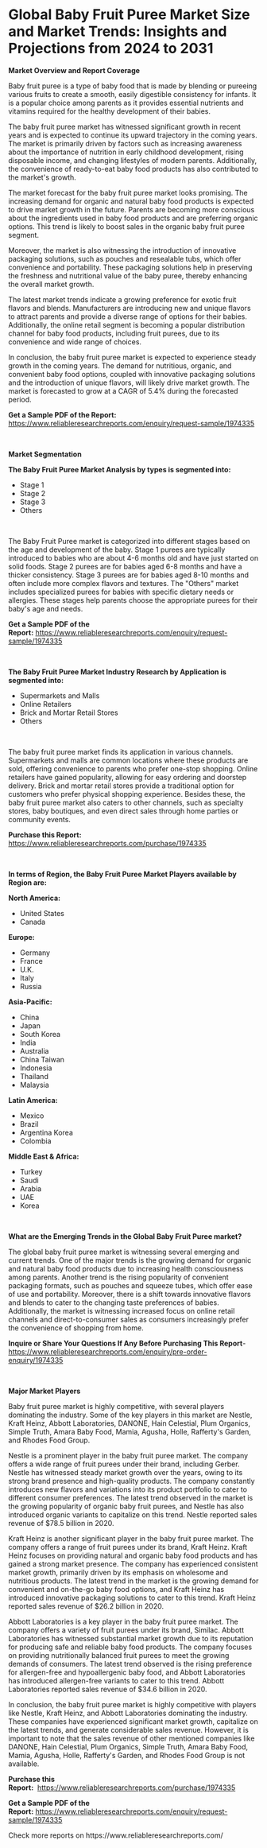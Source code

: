 <p><h1>Global Baby Fruit Puree Market Size and Market Trends: Insights and Projections from 2024 to 2031</h1></p><p><strong>Market Overview and Report Coverage</strong></p>
<p><p>Baby fruit puree is a type of baby food that is made by blending or pureeing various fruits to create a smooth, easily digestible consistency for infants. It is a popular choice among parents as it provides essential nutrients and vitamins required for the healthy development of their babies.</p><p>The baby fruit puree market has witnessed significant growth in recent years and is expected to continue its upward trajectory in the coming years. The market is primarily driven by factors such as increasing awareness about the importance of nutrition in early childhood development, rising disposable income, and changing lifestyles of modern parents. Additionally, the convenience of ready-to-eat baby food products has also contributed to the market's growth.</p><p>The market forecast for the baby fruit puree market looks promising. The increasing demand for organic and natural baby food products is expected to drive market growth in the future. Parents are becoming more conscious about the ingredients used in baby food products and are preferring organic options. This trend is likely to boost sales in the organic baby fruit puree segment.</p><p>Moreover, the market is also witnessing the introduction of innovative packaging solutions, such as pouches and resealable tubs, which offer convenience and portability. These packaging solutions help in preserving the freshness and nutritional value of the baby puree, thereby enhancing the overall market growth.</p><p>The latest market trends indicate a growing preference for exotic fruit flavors and blends. Manufacturers are introducing new and unique flavors to attract parents and provide a diverse range of options for their babies. Additionally, the online retail segment is becoming a popular distribution channel for baby food products, including fruit purees, due to its convenience and wide range of choices.</p><p>In conclusion, the baby fruit puree market is expected to experience steady growth in the coming years. The demand for nutritious, organic, and convenient baby food options, coupled with innovative packaging solutions and the introduction of unique flavors, will likely drive market growth. The market is forecasted to grow at a CAGR of 5.4% during the forecasted period.</p></p>
<p><strong>Get a Sample PDF of the Report:</strong> <a href="https://www.reliableresearchreports.com/enquiry/request-sample/1974335">https://www.reliableresearchreports.com/enquiry/request-sample/1974335</a></p>
<p>&nbsp;</p>
<p><strong>Market Segmentation</strong></p>
<p><strong>The Baby Fruit Puree Market Analysis by types is segmented into:</strong></p>
<p><ul><li>Stage 1</li><li>Stage 2</li><li>Stage 3</li><li>Others</li></ul></p>
<p>&nbsp;</p>
<p><p>The Baby Fruit Puree market is categorized into different stages based on the age and development of the baby. Stage 1 purees are typically introduced to babies who are about 4-6 months old and have just started on solid foods. Stage 2 purees are for babies aged 6-8 months and have a thicker consistency. Stage 3 purees are for babies aged 8-10 months and often include more complex flavors and textures. The "Others" market includes specialized purees for babies with specific dietary needs or allergies. These stages help parents choose the appropriate purees for their baby's age and needs.</p></p>
<p><strong>Get a Sample PDF of the Report:</strong>&nbsp;<a href="https://www.reliableresearchreports.com/enquiry/request-sample/1974335">https://www.reliableresearchreports.com/enquiry/request-sample/1974335</a></p>
<p>&nbsp;</p>
<p><strong>The Baby Fruit Puree Market Industry Research by Application is segmented into:</strong></p>
<p><ul><li>Supermarkets and Malls</li><li>Online Retailers</li><li>Brick and Mortar Retail Stores</li><li>Others</li></ul></p>
<p>&nbsp;</p>
<p><p>The baby fruit puree market finds its application in various channels. Supermarkets and malls are common locations where these products are sold, offering convenience to parents who prefer one-stop shopping. Online retailers have gained popularity, allowing for easy ordering and doorstep delivery. Brick and mortar retail stores provide a traditional option for customers who prefer physical shopping experience. Besides these, the baby fruit puree market also caters to other channels, such as specialty stores, baby boutiques, and even direct sales through home parties or community events.</p></p>
<p><strong>Purchase this Report:</strong>&nbsp; <a href="https://www.reliableresearchreports.com/purchase/1974335">https://www.reliableresearchreports.com/purchase/1974335</a></p>
<p>&nbsp;</p>
<p><strong>In terms of Region, the Baby Fruit Puree Market Players available by Region are:</strong></p>
<p>
    <p> <strong> North America: </strong>
        <ul>
            <li>United States</li>
            <li>Canada</li>
        </ul>
        </p> 
    <p> <strong> Europe: </strong>
        <ul>
            <li>Germany</li>
            <li>France</li>
            <li>U.K.</li>
            <li>Italy</li>
            <li>Russia</li>
        </ul>
        </p> 
    <p> <strong> Asia-Pacific: </strong>
        <ul>
            <li>China</li>
            <li>Japan</li>
            <li>South Korea</li>
            <li>India</li>
            <li>Australia</li>
            <li>China Taiwan</li>
            <li>Indonesia</li>
            <li>Thailand</li>
            <li>Malaysia</li>
        </ul>
        </p> 
    <p> <strong> Latin America: </strong>
        <ul>
            <li>Mexico</li>
            <li>Brazil</li>
            <li>Argentina Korea</li>
            <li>Colombia</li>
        </ul>
        </p> 
    <p> <strong> Middle East & Africa: </strong>
        <ul>
            <li>Turkey</li>
            <li>Saudi</li>
            <li>Arabia</li>
            <li>UAE</li>
            <li>Korea</li>
        </ul>
    </p>
    </p>
<p>&nbsp;</p>
<p><strong>What are the Emerging Trends in the Global Baby Fruit Puree market?</strong></p>
<p><p>The global baby fruit puree market is witnessing several emerging and current trends. One of the major trends is the growing demand for organic and natural baby food products due to increasing health consciousness among parents. Another trend is the rising popularity of convenient packaging formats, such as pouches and squeeze tubes, which offer ease of use and portability. Moreover, there is a shift towards innovative flavors and blends to cater to the changing taste preferences of babies. Additionally, the market is witnessing increased focus on online retail channels and direct-to-consumer sales as consumers increasingly prefer the convenience of shopping from home.</p></p>
<p><strong>Inquire or Share Your Questions If Any Before Purchasing This Report</strong>- <a href="https://www.reliableresearchreports.com/enquiry/pre-order-enquiry/1974335">https://www.reliableresearchreports.com/enquiry/pre-order-enquiry/1974335</a></p>
<p>&nbsp;</p>
<p><strong>Major Market Players</strong></p>
<p><p>Baby fruit puree market is highly competitive, with several players dominating the industry. Some of the key players in this market are Nestle, Kraft Heinz, Abbott Laboratories, DANONE, Hain Celestial, Plum Organics, Simple Truth, Amara Baby Food, Mamia, Agusha, Holle, Rafferty's Garden, and Rhodes Food Group.</p><p>Nestle is a prominent player in the baby fruit puree market. The company offers a wide range of fruit purees under their brand, including Gerber. Nestle has witnessed steady market growth over the years, owing to its strong brand presence and high-quality products. The company constantly introduces new flavors and variations into its product portfolio to cater to different consumer preferences. The latest trend observed in the market is the growing popularity of organic baby fruit purees, and Nestle has also introduced organic variants to capitalize on this trend. Nestle reported sales revenue of $78.5 billion in 2020.</p><p>Kraft Heinz is another significant player in the baby fruit puree market. The company offers a range of fruit purees under its brand, Kraft Heinz. Kraft Heinz focuses on providing natural and organic baby food products and has gained a strong market presence. The company has experienced consistent market growth, primarily driven by its emphasis on wholesome and nutritious products. The latest trend in the market is the growing demand for convenient and on-the-go baby food options, and Kraft Heinz has introduced innovative packaging solutions to cater to this trend. Kraft Heinz reported sales revenue of $26.2 billion in 2020.</p><p>Abbott Laboratories is a key player in the baby fruit puree market. The company offers a variety of fruit purees under its brand, Similac. Abbott Laboratories has witnessed substantial market growth due to its reputation for producing safe and reliable baby food products. The company focuses on providing nutritionally balanced fruit purees to meet the growing demands of consumers. The latest trend observed is the rising preference for allergen-free and hypoallergenic baby food, and Abbott Laboratories has introduced allergen-free variants to cater to this trend. Abbott Laboratories reported sales revenue of $34.6 billion in 2020.</p><p>In conclusion, the baby fruit puree market is highly competitive with players like Nestle, Kraft Heinz, and Abbott Laboratories dominating the industry. These companies have experienced significant market growth, capitalize on the latest trends, and generate considerable sales revenue. However, it is important to note that the sales revenue of other mentioned companies like DANONE, Hain Celestial, Plum Organics, Simple Truth, Amara Baby Food, Mamia, Agusha, Holle, Rafferty's Garden, and Rhodes Food Group is not available.</p></p>
<p><strong>Purchase this Report:</strong>&nbsp;&nbsp;<a href="https://www.reliableresearchreports.com/purchase/1974335">https://www.reliableresearchreports.com/purchase/1974335</a></p>
<p></p>
<p><strong>Get a Sample PDF of the Report:</strong>&nbsp;<a href="https://www.reliableresearchreports.com/enquiry/request-sample/1974335">https://www.reliableresearchreports.com/enquiry/request-sample/1974335</a></p>
<p>Check more reports on https://www.reliableresearchreports.com/</p>